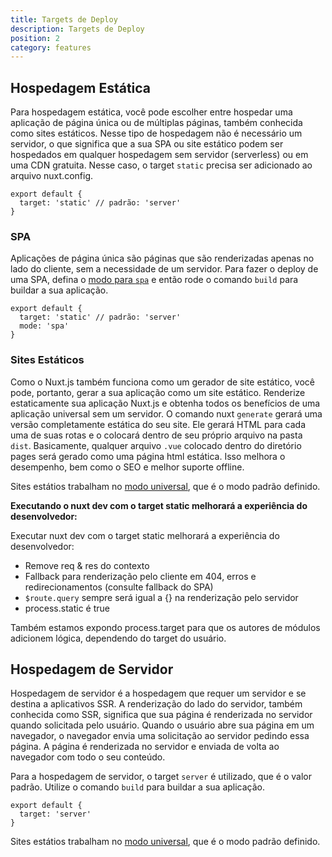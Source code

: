 ```yaml
---
title: Targets de Deploy
description: Targets de Deploy
position: 2
category: features
---
```


## Hospedagem Estática

Para hospedagem estática, você pode escolher entre hospedar uma aplicação de página única ou de múltiplas páginas, também conhecida como sites estáticos. Nesse tipo de hospedagem não é necessário um servidor, o que significa que a sua SPA ou site estático podem ser hospedados em qualquer hospedagem sem servidor (serverless) ou em uma CDN gratuita. Nesse caso, o target `static` precisa ser adicionado ao arquivo nuxt.config.

```js{}[nuxt.config.js]
export default {
  target: 'static' // padrão: 'server'
}
```

### SPA

Aplicações de página única são páginas que são renderizadas apenas no lado do cliente, sem a necessidade de um servidor. Para fazer o deploy de uma SPA, defina o [modo para `spa`](/guides/features/rendering-modes#spa) e então rode o comando `build` para buildar a sua aplicação.

```js{}[nuxt.config.js]
export default {
  target: 'static' // padrão: 'server'
  mode: 'spa'
}
```

### Sites Estáticos

Como o Nuxt.js também funciona como um gerador de site estático, você pode, portanto, gerar a sua aplicação como um site estático. Renderize estaticamente sua aplicação Nuxt.js e obtenha todos os benefícios de uma aplicação universal sem um servidor. O comando nuxt `generate` gerará uma versão completamente estática do seu site. Ele gerará HTML para cada uma de suas rotas e o colocará dentro de seu próprio arquivo na pasta `dist`. Basicamente, qualquer arquivo `.vue` colocado dentro do diretório pages será gerado como uma página html estática. Isso melhora o desempenho, bem como o SEO e melhor suporte offline.

<base-alert type="info">

Sites estátios trabalham no [modo universal](https://nuxtjs.org/guides/features/rendering-modes#universal), que é o modo padrão definido.

</base-alert>

**Executando o nuxt dev com o target static melhorará a experiência do desenvolvedor:**

Executar nuxt dev com o target static melhorará a experiência do desenvolvedor:

- Remove req & res do contexto
- Fallback para renderização pelo cliente em 404, erros e redirecionamentos (consulte fallback do SPA)
- `$route.query` sempre será igual a {} na renderização pelo servidor
- process.static é true

<base-alert type="info">

Também estamos expondo process.target para que os autores de módulos adicionem lógica, dependendo do target do usuário.

</base-alert>

## Hospedagem de Servidor

Hospedagem de servidor é a hospedagem que requer um servidor e se destina a aplicativos SSR. A renderização do lado do servidor, também conhecida como SSR, significa que sua página é renderizada no servidor quando solicitada pelo usuário. Quando o usuário abre sua página em um navegador, o navegador envia uma solicitação ao servidor pedindo essa página. A página é renderizada no servidor e enviada de volta ao navegador com todo o seu conteúdo.

Para a hospedagem de servidor, o target `server` é utilizado, que é o valor padrão. Utilize o comando `build` para buildar a sua aplicação.

```js{}[nuxt.config.js]
export default {
  target: 'server'
}
```

<base-alert type="info">

Sites estátios trabalham no [modo universal](https://nuxtjs.org/guides/features/rendering-modes#universal), que é o modo padrão definido.

</base-alert>

